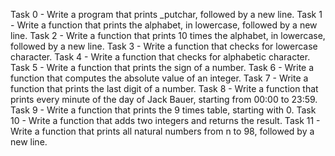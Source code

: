 Task 0 - Write a program that prints _putchar, followed by a new line.
Task 1 - Write a function that prints the alphabet, in lowercase, followed by a new line.
Task 2 - Write a function that prints 10 times the alphabet, in lowercase, followed by a new line.
Task 3 - Write a function that checks for lowercase character.
Task 4 - Write a function that checks for alphabetic character.
Task 5 - Write a function that prints the sign of a number.
Task 6 - Write a function that computes the absolute value of an integer.
Task 7 - Write a function that prints the last digit of a number.
Task 8 - Write a function that prints every minute of the day of Jack Bauer, starting from 00:00 to 23:59.
Task 9 - Write a function that prints the 9 times table, starting with 0.
Task 10 - Write a function that adds two integers and returns the result.
Task 11 - Write a function that prints all natural numbers from n to 98, followed by a new line.
